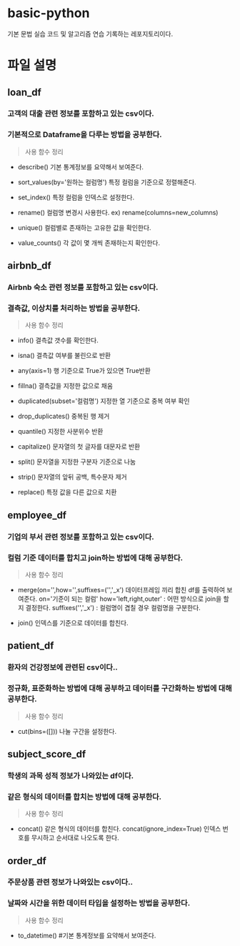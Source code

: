 # basic-python
기본 문법 실습 코드 및 알고리즘 연습 기록하는 레포지토리이다.

# 파일 설명
## loan_df
### 고객의 대출 관련 정보를 포함하고 있는 csv이다.
### 기본적으로 Dataframe을 다루는 방법을 공부한다.
> 사용 함수 정리
- describe()
기본 통계정보를 요약해서 보여준다.

- sort_values(by='원하는 컬럼명')
특정 컬럼을 기준으로 정렬해준다.

- set_index()
특정 컬럼을 인덱스로 설정한다.

- rename()
컬럼명 변경시 사용한다.
ex) rename(columns=new_columns)

- unique()
컬럼별로 존재하는 고유한 값을 확인한다.

- value_counts()
각 값이 몇 개씩 존재하는지 확인한다.

## airbnb_df
### Airbnb 숙소 관련 정보를 포함하고 있는 csv이다.
### 결측값, 이상치를 처리하는 방법을 공부한다.
> 사용 함수 정리
- info()
결측값 갯수를 확인한다.

- isna()
결측값 여부를 불린으로 반환

- any(axis=1)
행 기준으로 True가 있으면 True반환

- fillna()
결측값을 지정한 값으로 채움

- duplicated(subset='컬럼명')
지정한 열 기준으로 중복 여부 확인 

- drop_duplicates()
중복된 행 제거

- quantile()
지정한 사분위수 반환

- capitalize()
문자열의 첫 글자를 대문자로 반환

- split()
문자열을 지정한 구분자 기준으로 나눔

- strip()
문자열의 앞뒤 공백, 특수문자 제거

- replace()
  특정 값을 다른 값으로 치환

## employee_df
### 기업의 부서 관련 정보를 포함하고 있는 csv이다.
### 컬럼 기준 데이터를 합치고 join하는 방법에 대해 공부한다.
> 사용 함수 정리
- merge(on='',how='',suffixes=('','_x')
데이터프레임 끼리 합친 df를 출력하여 보여준다.
on='기준이 되는 컬럼'
how='left,right,outer' : 어떤 방식으로 join을 할지 결정한다.
suffixes('','_x') : 컬럼명이 겹칠 경우 컬럼명을 구분한다.

- join()
인덱스를 기준으로 데이터를 합친다.

## patient_df
### 환자의 건강정보에 관련된 csv이다..
### 정규화, 표준화하는 방법에 대해 공부하고 데이터를 구간화하는 방법에 대해 공부한다.
> 사용 함수 정리
- cut(bins=([]))
나눌 구간을 설정한다.

## subject_score_df
### 학생의 과목 성적 정보가 나와있는 df이다.
### 같은 형식의 데이터를 합치는 방법에 대해 공부한다.
> 사용 함수 정리
- concat()
같은 형식의 데이터를 합친다.
concat(ignore_index=True)
인덱스 번호를 무시하고 순서대로 나오도록 한다.

## order_df
### 주문상품 관련 정보가 나와있는 csv이다..
### 날짜와 시간을 위한 데이터 타입을 설정하는 방법을 공부한다.
> 사용 함수 정리
- to_datetime()
#기본 통계정보를 요약해서 보여준다.

